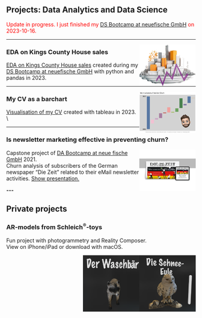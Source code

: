 ## Projects: Data Analytics and Data Science

<span style="color:red">Update in progress. I just finished my [DS Bootcamp at neuefische GmbH](https://www.neuefische.de/bootcamp/data-science "DS Bootcamp at neuefische GmbH") on 2023-10-16.</span>

---

<img align="right" width="150" height="110" src="./images/logo_real_estate.png?raw=true"/>

### EDA on Kings County House sales

[EDA on Kings County House sales](https://github.com/TillMeineke/ds-eda-project2023 "EDA on Kings County House sales") created during my [DS Bootcamp at neuefische GmbH](https://www.neuefische.de/bootcamp/data-science "DS Bootcamp at neuefische GmbH") with python and pandas in 2023.

---

<img align="right" width="150" height="110" src="./images/lebenslauf_tableau.png?raw=true"/>

### My CV as a barchart

[Visualisation of my CV](https://public.tableau.com/app/profile/till.meineke/viz/Lebenslauf_16860203495790/Lebenslauf?publish=yes) created with tableau in 2023.\
\

---

### Is newsletter marketing effective in preventing churn?

<img align="right" width="150" height="110" src="./images/DIeZeit_LogoNewspaperTablet_resized.jpg?raw=true"/>

Capstone project of [DA Bootcamp at neue fische GmbH](https://www.neuefische.de/bootcamp/data-analytics "DA Bootcamp at neue fische GmbH") 2021.\
Churn analysis of subscribers of the German newspaper “Die Zeit” related to their eMail newsletter activities.
[Show presentation.](./pdf/Presentation_is_newsletter_marketing_effective_in_preventing_churn.pdf)

**---**

## Private projects

### AR-models from Schleich<sup>®️</sup>-toys

Fun project with photogrammetry and Reality Composer.\
View on iPhone/iPad or download with macOS.

<div>
    <a rel="ar" href="./fun/Schneeeule.reality">
    <img align="right" width="150" height="150" src="./images/schneeeule.png"/>
    </a>
</div>

<div>
    <a rel="ar" href="./fun/Waschbaer.reality">
    <img align="right" width="150" height="150" src="./images/waschbaer.png"/>
    </a>
</div>

<!--[Project 2 Title](/pdf/sample_presentation.pdf)
<img src="images/dummy_thumbnail.jpg?raw=true"/>

---
[Project 3 Title](http://example.com/)
<img src="images/dummy_thumbnail.jpg?raw=true"/>

---

### Category Name 2

- [Project 1 Title](http://example.com/)
- [Project 2 Title](http://example.com/)
- [Project 3 Title](http://example.com/)
- [Project 4 Title](http://example.com/)
- [Project 5 Title](http://example.com/)

---

--- -->
<!-- <p style="font-size:11px">Page template forked from <a href="https://github.com/evanca/quick-portfolio">evanca</a></p>
 Remove above link if you don't want to attibute -->
